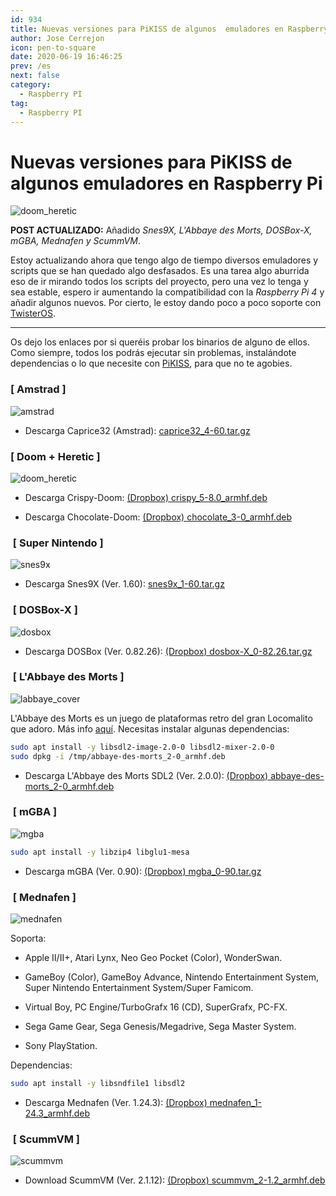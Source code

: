 ```yaml
---
id: 934
title: Nuevas versiones para PiKISS de algunos  emuladores en Raspberry Pi
author: Jose Cerrejon
icon: pen-to-square
date: 2020-06-19 16:46:25
prev: /es
next: false
category:
  - Raspberry PI
tag:
  - Raspberry PI
---
```


# Nuevas versiones para PiKISS de algunos  emuladores en Raspberry Pi

![doom_heretic](/images/2020/06/doom_heretic.png)

**POST ACTUALIZADO:** Añadido *Snes9X, L'Abbaye des Morts, DOSBox-X, mGBA, Mednafen y ScummVM*.

Estoy actualizando ahora que tengo algo de tiempo diversos emuladores y scripts que se han quedado algo desfasados. Es una tarea algo aburrida eso de ir mirando todos los scripts del proyecto, pero una vez lo tenga y sea estable, espero ir aumentando la compatibilidad con la *Raspberry Pi 4* y añadir algunos nuevos. Por cierto, le estoy dando poco a poco soporte con [TwisterOS](https://raspbian-x.com/).

- - -
Os dejo los enlaces por si queréis probar los binarios de alguno de ellos. Como siempre, todos los podrás ejecutar sin problemas, instalándote dependencias o lo que necesite con [PiKISS](https://github.com/jmcerrejon/PiKISS), para que no te agobies.

###  [ Amstrad ]

![amstrad](/images/2020/06/amstrad.png)

* Descarga Caprice32 (Amstrad): [caprice32_4-60.tar.gz](/res/caprice32_4-60.tar.gz)

###  [ Doom + Heretic ]

![doom_heretic](/images/2020/06/doom_heretic.png)

* Descarga Crispy-Doom: [(Dropbox) crispy_5-8.0_armhf.deb](https://www.dropbox.com/s/xampebl70k9ll70/crispy_5-8.0_armhf.deb?dl=0)

* Descarga Chocolate-Doom: [(Dropbox) chocolate_3-0_armhf.deb](https://www.dropbox.com/s/qxxrx6clyrc0e4n/chocolate_3-0_armhf.deb?dl=0)

###  [ Super Nintendo ]

![snes9x](/images/2020/06/snes9x.png)

* Descarga Snes9X (Ver. 1.60): [snes9x_1-60.tar.gz](/res/snes9x_1-60.tar.gz)

###  [ DOSBox-X ]

![dosbox](/images/2020/06/dosbox.png)

* Descarga DOSBox (Ver. 0.82.26): [(Dropbox) dosbox-X_0-82.26.tar.gz](https://www.dropbox.com/s/ltjs2vvbc8u1k05/dosbox-X_0-82.26.tar.gz?dl=0)


###  [ L'Abbaye des Morts ]

![labbaye_cover](/images/2013/05/labbaye_cover.jpg)

L'Abbaye des Morts es un juego de plataformas retro del gran Locomalito que adoro. Más info [aquí](/post.php?id=162). Necesitas instalar algunas dependencias:

```bash
sudo apt install -y libsdl2-image-2.0-0 libsdl2-mixer-2.0-0
sudo dpkg -i /tmp/abbaye-des-morts_2-0_armhf.deb
```


* Descarga L'Abbaye des Morts SDL2 (Ver. 2.0.0): [(Dropbox) abbaye-des-morts_2-0_armhf.deb](https://www.dropbox.com/s/w8iz2q3us5eablk/abbaye-des-morts_2-0_armhf.deb?dl=0)

###  [ mGBA ]

![mgba](/images/2020/06/mgba-logo.png)

```bash
sudo apt install -y libzip4 libglu1-mesa
```

* Descarga mGBA (Ver. 0.90): [(Dropbox) mgba_0-90.tar.gz](https://www.dropbox.com/s/r7fuex5dtfpi1u4/mgba_0-90.tar.gz?dl=0)

###  [ Mednafen ]

![mednafen](/images/2020/06/mednafen.png)

Soporta: 

* Apple II/II+, Atari Lynx, Neo Geo Pocket (Color), WonderSwan.

* GameBoy (Color), GameBoy Advance, Nintendo Entertainment System, Super Nintendo Entertainment System/Super Famicom.

* Virtual Boy, PC Engine/TurboGrafx 16 (CD), SuperGrafx, PC-FX.

* Sega Game Gear, Sega Genesis/Megadrive, Sega Master System.

* Sony PlayStation.

Dependencias:

```bash
sudo apt install -y libsndfile1 libsdl2
```

* Descarga Mednafen (Ver. 1.24.3): [(Dropbox) mednafen_1-24.3_armhf.deb](https://www.dropbox.com/s/nrkvem2vxjhxt74/mednafen_1-24.3_armhf.deb?dl=0)

###  [ ScummVM ]

![scummvm](/images/2016/05/monkey_island.jpg)

* Download ScummVM (Ver. 2.1.12): [(Dropbox) scummvm_2-1.2_armhf.deb](https://www.dropbox.com/s/edlpjjwintcqb7p/scummvm_2-1.2_armhf.deb?dl=0)